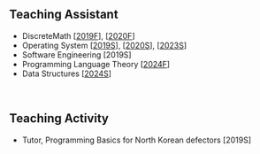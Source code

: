 ## Teaching Assistant
- DiscreteMath \[[2019F](https://github.com/hongshin/DiscreteMath/tree/2019fall)\], \[[2020F](https://github.com/hongshin/DiscreteMath/tree/2020fall)\] 
- Operating System \[[2019S](https://github.com/hongshin/OperatingSystem/tree/2019spring)\], \[[2020S](https://github.com/hongshin/OperatingSystem/tree/2020spring)\], \[[2023S](https://github.com/hongshin/OperatingSystem/tree/2023spring)\]
- Software Engineering \[2019S\]
- Programming Language Theory \[[2024F](https://github.com/hongshin/proglang)\]
- Data Structures \[[2024S](https://github.com/hongshin/DataStructures)\]

<br>

## Teaching Activity
- Tutor, Programming Basics for North Korean defectors \[2019S\]
